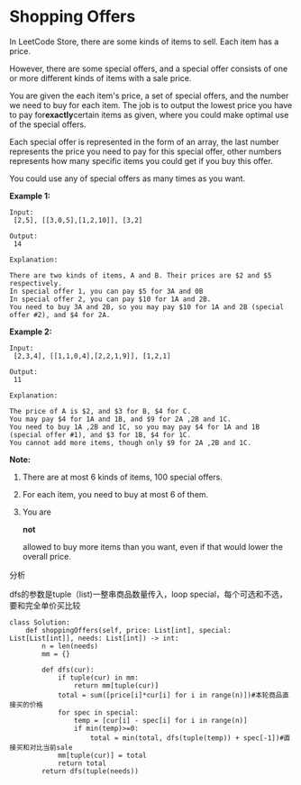 # Shopping Offers

In LeetCode Store, there are some kinds of items to sell. Each item has a price.

However, there are some special offers, and a special offer consists of one or more different kinds of items with a sale price.

You are given the each item's price, a set of special offers, and the number we need to buy for each item. The job is to output the lowest price you have to pay for**exactly**certain items as given, where you could make optimal use of the special offers.

Each special offer is represented in the form of an array, the last number represents the price you need to pay for this special offer, other numbers represents how many specific items you could get if you buy this offer.

You could use any of special offers as many times as you want.

**Example 1:**

```text
Input:
 [2,5], [[3,0,5],[1,2,10]], [3,2]

Output:
 14

Explanation:

There are two kinds of items, A and B. Their prices are $2 and $5 respectively. 
In special offer 1, you can pay $5 for 3A and 0B
In special offer 2, you can pay $10 for 1A and 2B. 
You need to buy 3A and 2B, so you may pay $10 for 1A and 2B (special offer #2), and $4 for 2A.
```

**Example 2:**

```text
Input:
 [2,3,4], [[1,1,0,4],[2,2,1,9]], [1,2,1]

Output:
 11

Explanation:

The price of A is $2, and $3 for B, $4 for C. 
You may pay $4 for 1A and 1B, and $9 for 2A ,2B and 1C. 
You need to buy 1A ,2B and 1C, so you may pay $4 for 1A and 1B (special offer #1), and $3 for 1B, $4 for 1C. 
You cannot add more items, though only $9 for 2A ,2B and 1C.
```

**Note:**

1. There are at most 6 kinds of items, 100 special offers.
2. For each item, you need to buy at most 6 of them.
3. You are

   **not**

   allowed to buy more items than you want, even if that would lower the overall price.

分析

dfs的参数是tuple（list\)一整串商品数量传入，loop special，每个可选和不选，要和完全单价买比较

```text
class Solution:
    def shoppingOffers(self, price: List[int], special: List[List[int]], needs: List[int]) -> int:
        n = len(needs)                
        mm = {}

        def dfs(cur):
            if tuple(cur) in mm:
                return mm[tuple(cur)]
            total = sum([price[i]*cur[i] for i in range(n)])#本轮商品直接买的价格
            for spec in special:
                temp = [cur[i] - spec[i] for i in range(n)]
                if min(temp)>=0:
                    total = min(total, dfs(tuple(temp)) + spec[-1])#直接买和对比当前sale
            mm[tuple(cur)] = total
            return total
        return dfs(tuple(needs))
```

